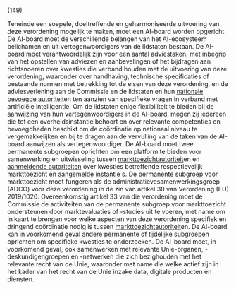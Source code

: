 (149)

Teneinde een soepele, doeltreffende en geharmoniseerde uitvoering van deze verordening mogelijk te maken, moet een AI-board worden opgericht. De AI-board moet de verschillende belangen van het AI-ecosysteem belichamen en uit vertegenwoordigers van de lidstaten bestaan. De AI-board moet verantwoordelijk zijn voor een aantal adviestaken, met inbegrip van het opstellen van adviezen en aanbevelingen of het bijdragen aan richtsnoeren over kwesties die verband houden met de uitvoering van deze verordening, waaronder over handhaving, technische specificaties of bestaande normen met betrekking tot de eisen van deze verordening, en de adviesverlening aan de Commissie en de lidstaten en hun [nationale bevoegde autoriteit](a3.md#^natbau)en ten aanzien van specifieke vragen in verband met artificiële intelligentie. Om de lidstaten enige flexibiliteit te bieden bij de aanwijzing van hun vertegenwoordigers in de AI-board, mogen zij iedereen die tot een overheidsinstantie behoort en over relevante competenties en bevoegdheden beschikt om de coördinatie op nationaal niveau te vergemakkelijken en bij te dragen aan de vervulling van de taken van de AI-board aanwijzen als vertegenwoordiger. De AI-board moet twee permanente subgroepen oprichten om een platform te bieden voor samenwerking en uitwisseling tussen [markttoezichtautoriteit](a3.md#^mta)en en [aanmeldende autoriteiten](a3.md#^aanmeldende) over kwesties betreffende respectievelijk markttoezicht en [aangemelde instantie](a3.md#^aanins) s. De permanente subgroep voor markttoezicht moet fungeren als de administratievesamenwerkingsgroep (ADCO) voor deze verordening in de zin van artikel 30 van Verordening (EU) 2019/1020. Overeenkomstig artikel 33 van die verordening moet de Commissie de activiteiten van de permanente subgroep voor markttoezicht ondersteunen door marktevaluaties of -studies uit te voeren, met name om in kaart te brengen voor welke aspecten van deze verordening specifiek en dringend coördinatie nodig is tussen [markttoezichtautoriteit](a3.md#^mta)en. De AI-board kan in voorkomend geval andere permanente of tijdelijke subgroepen oprichten om specifieke kwesties te onderzoeken. De AI-board moet, in voorkomend geval, ook samenwerken met relevante Unie-organen, -deskundigengroepen en -netwerken die zich bezighouden met het relevante recht van de Unie, waaronder met name die welke actief zijn in het kader van het recht van de Unie inzake data, digitale producten en diensten.
